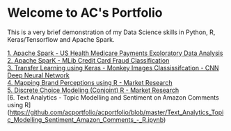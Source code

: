 # Welcome to AC's Portfolio

This is a very brief demonstration of my Data Science skills in Python, R, Keras/Tensorflow and Apache Spark. 

[1. Apache Spark - US Health Medicare Payments Exploratory Data Analysis](https://github.com/acportfolio/acportfolio/blob/master/Apache_Spark_US_Health_Medicare_Payments_Exploratory_Data_Analysis.ipynb)  
[2. Apache SparK - MLib Credit Card Fraud Classification](https://github.com/acportfolio/acportfolio/blob/master/SparK_MLib_Credit_Card_Fraud_Classification.ipynb)  
[3. Transfer Learning using Keras - Monkey Images Classissifcation - CNN Deep Neural Network](https://github.com/acportfolio/acportfolio/blob/master/Transfer_Learning_CNN_Monkey_Classification.ipynb)  
[4. Mapping Brand Perceptions using R - Market Research](https://github.com/acportfolio/acportfolio/blob/master/Mapping_Brand_Perceptions_using_R_-_Market_Research.ipynb)  
[5. Discrete Choice Modeling (Conjoint) R - Market Research](https://github.com/acportfolio/acportfolio/blob/master/Discrete_Choice_Modeling_Conjoint_%20R_-_Market%20Research.ipynb)  
[6. Text Analytics - Topic Modelling and Sentiment on Amazon Comments using R] (https://github.com/acportfolio/acportfolio/blob/master/Text_Analytics_Topic_Modelling_Sentiment_Amazon_Comments_-_R.ipynb)